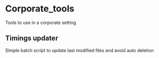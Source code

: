 # Corporate_tools

Tools to use in a corporate setting

## Timings updater
Simple batch script to update last modified files and avoid auto deletion 
